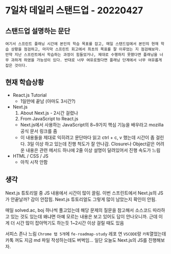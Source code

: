 # 7일차 데일리 스탠드업 - 20220427

## 스탠드업 설명하는 문단

```
여기서 스프린트 플래닝 시간에 본인의 학습 목표를 잡고, 매일 스탠드업에서 본인의 현재 학습 상황을 점검하고, 마지막 스프린트 회고에서 최초의 목표를 잘 이루었는 지 점검해보자. 만약 지난 스프린트에서 학습하는 과정이 힘들었거나, 제대로 수행하지 못했다면 플래닝을 너무 과하게 하였을 가능성이 있다. 반대로 너무 여유로웠다면 플래닝 단계에서 너무 여유롭게 잡은 것이다.
```

## 현재 학습상황

* React.js Tutorial
  * 1일만에 끝남 (아마도 3시간?)
* Next.js
  01. About Next.js - 2시간 걸렸나
  02. From JavaScript to React.js
    * Next.js에서 사용하는 JavaScript의 8~9가지 핵심 기능을 배우라고 mozilla 공식 문서 링크를 줌
    * 이 내용들을 제대로 익히려고 문단마다 읽고 ctrl + c, v 했는데 시간이 좀 걸린다. 3일 이상 하고 있는데 진행 척도가 잘 안나감. Closure나 Object같은 어려운 내용은 관련 메서드 하나에 2줄 이상 설명이 달려있어서 진행 속도가 느림
* HTML / CSS / JS
  * 아직 시작 안함

## 생각

Next.js 튜토리얼 중 JS 내용에서 시간이 많이 끌림.
이번 스프린트에서 Next.js의 JS가 안끝날까? 감이 안잡힘.
Next.js 튜토리얼도 그렇게 많이 남았는지 확인이 안됨.

매일 solved.ac, boj 하나씩 풀고있는데 해당 문제의 질문을 참고해서 소스코드 따라하고 있는 것도 있는데 왜냐면 아예 모르는 내용은 보고 있어도 답이 안나오니까. 근데 이게 더 시간 많이 잡아먹기도 하는듯 1~2시간 이상 걸릴 때도 있음

서피스 존나 느림 `Chrome 탭 5개`에 `fe-roadmap-study` 레포 연 `VSCODE`랑 `카톡`열었는데 카톡 꺼도 지금 md 파일 작성하는데도 버벅임... 일단 오늘도 Next.js의 JS를 진행해보자.